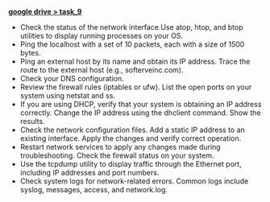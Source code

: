 **[google drive > task_9](https://drive.google.com/drive/folders/1RQ19otMdNyh7XkNfdDf_5wk1-EpC5UHT?usp=sharing)**

- Check the status of the network interface.Use atop, htop, and btop utilities to display running processes on your OS.
- Ping the localhost with a set of 10 packets, each with a size of 1500 bytes.
- Ping an external host by its name and obtain its IP address. Trace the route to the external host (e.g., softerveinc.com).
- Check your DNS configuration.
- Review the firewall rules (iptables or ufw). List the open ports on your system using netstat and ss.
- If you are using DHCP, verify that your system is obtaining an IP address correctly. Change the IP address using the dhclient command. Show the results.
- Check the network configuration files. Add a static IP address to an existing interface. Apply the changes and verify correct operation.
- Restart network services to apply any changes made during troubleshooting. Check the firewall status on your system.
- Use the tcpdump utility to display traffic through the Ethernet port, including IP addresses and port numbers.
- Check system logs for network-related errors. Common logs include syslog, messages, access, and network.log.
